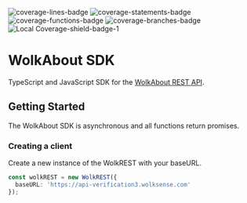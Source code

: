 ![coverage-lines-badge](https://img.shields.io/badge/Lines-79.7%25%20%28318%2F399%29-yellow.svg)
![coverage-statements-badge](https://img.shields.io/badge/Statements-79.83%25%20%28372%2F466%29-yellow.svg)
![coverage-functions-badge](https://img.shields.io/badge/Functions-86%25%20%2886%2F100%29-brightgreen.svg)
![coverage-branches-badge](https://img.shields.io/badge/Branches-70.83%25%20%2817%2F24%29-yellow.svg)
![Local Coverage-shield-badge-1](https://img.shields.io/badge/Local%20Coverage-100%25-brightgreen.svg)

# WolkAbout SDK

TypeScript and JavaScript SDK for the [WolkAbout REST API](https://restapi.wolkabout.com/).

## Getting Started

The WolkAbout SDK is asynchronous and all functions return promises.

### Creating a client

Create a new instance of the WolkREST with your baseURL.

```typescript
const wolkREST = new WolkREST({
  baseURL: 'https://api-verification3.wolksense.com'
});
```

